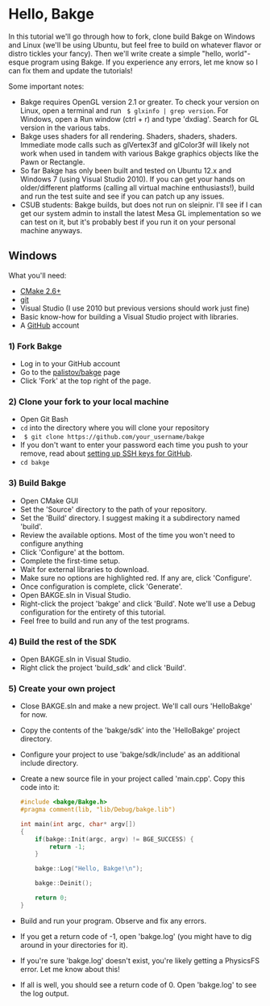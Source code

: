 Hello, Bakge
============

In this tutorial we'll go through how to fork, clone build Bakge on Windows and Linux (we'll be using Ubuntu, but feel free to build on whatever flavor or distro tickles your fancy). Then we'll write create a simple "hello, world"-esque program using Bakge. If you experience any errors, let me know so I can fix them and update the tutorials!

Some important notes:

 - Bakge requires OpenGL version 2.1 or greater. To check your version on Linux, open a terminal and run ` $ glxinfo | grep version`. For Windows, open a Run window (ctrl + r) and type 'dxdiag'. Search for GL version in the various tabs.
 - Bakge uses shaders for all rendering. Shaders, shaders, shaders. Immediate mode calls such as glVertex3f and glColor3f will likely not work when used in tandem with various Bakge graphics objects like the Pawn or Rectangle.
 - So far Bakge has only been built and tested on Ubuntu 12.x and Windows 7 (using Visual Studio 2010). If you can get your hands on older/different platforms (calling all virtual machine enthusiasts!), build and run the test suite and see if you can patch up any issues.
 - CSUB students: Bakge builds, but does not run on sleipnir. I'll see if I can get our system admin to install the latest Mesa GL implementation so we can test on it, but it's probably best if you run it on your personal machine anyways.

## Windows

What you'll need:

 - [CMake 2.6+](http://www.cmake.org/cmake/resources/software.html)
 - [git](http://git-scm.com/)
 - Visual Studio (I use 2010 but previous versions should work just fine)
 - Basic know-how for building a Visual Studio project with libraries.
 - A [GitHub](http://github.com) account

### 1) Fork Bakge

 - Log in to your GitHub account
 - Go to the [palistov/bakge](https://github.com/palistov/bakge) page
 - Click 'Fork' at the top right of the page.

### 2) Clone your fork to your local machine

 - Open Git Bash
 - `cd` into the directory where you will clone your repository
 - ` $ git clone https://github.com/your_username/bakge`
 - If you don't want to enter your password each time you push to your remove,
   read about [setting up SSH keys for GitHub](https://help.github.com/articles/generating-ssh-keys).
 - `cd bakge`

### 3) Build Bakge

 - Open CMake GUI
 - Set the 'Source' directory to the path of your repository.
 - Set the 'Build' directory. I suggest making it a subdirectory named 'build'.
 - Review the available options. Most of the time you won't need to configure anything
 - Click 'Configure' at the bottom.
 - Complete the first-time setup.
 - Wait for external libraries to download.
 - Make sure no options are highlighted red. If any are, click 'Configure'.
 - Once configuration is complete, click 'Generate'.
 - Open BAKGE.sln in Visual Studio.
 - Right-click the project 'bakge' and click 'Build'. Note we'll use a Debug configuration for the entirety of this tutorial.
 - Feel free to build and run any of the test programs.

### 4) Build the rest of the SDK

 - Open BAKGE.sln in Visual Studio.
 - Right click the project 'build_sdk' and click 'Build'.

### 5) Create your own project

 - Close BAKGE.sln and make a new project. We'll call ours 'HelloBakge' for now.
 - Copy the contents of the 'bakge/sdk' into the 'HelloBakge' project directory.
 - Configure your project to use 'bakge/sdk/include' as an additional include directory.
 - Create a new source file in your project called 'main.cpp'. Copy this code into it:

   ```cpp
   #include <bakge/Bakge.h>
   #pragma comment(lib, "lib/Debug/bakge.lib")

   int main(int argc, char* argv[])
   {
       if(bakge::Init(argc, argv) != BGE_SUCCESS) {
           return -1;
       }

       bakge::Log("Hello, Bakge!\n");

       bakge::Deinit();

       return 0;
   }
   ```

 - Build and run your program. Observe and fix any errors.
 - If you get a return code of -1, open 'bakge.log' (you might have to dig around in your directories for it).
 - If you're sure 'bakge.log' doesn't exist, you're likely getting a PhysicsFS error. Let me know about this!
 - If all is well, you should see a return code of 0. Open 'bakge.log' to see the log output.
